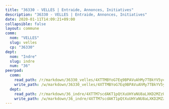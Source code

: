 ```yaml
---
title: "36330 - VELLES | Entraide, Annonces, Initiatives"
description: "36330 - VELLES | Entraide, Annonces, Initiatives"
date: 2020-01-11T14:09:21+09:00
collapsible: false
layout: commune
comm:
  nom: "VELLES"
  slug: velles
  cp: "36330"
dept:
  nom: "Indre"
  slug: indre
  num: "36"
peerpad:
  comm:
    read_path: /r/markdown/36330_velles/4XTTMBYoG7Eq9BPAVuAhMy7TBkYV5ycRYG2b7cSVhfVtnXtMv
    write_path: /w/markdown/36330_velles/4XTTMBYoG7Eq9BPAVuAhMy7TBkYV5ycRYG2b7cSVhfVtnXtMv-K3TgTebJKRYb5cNXWn79bcuR2Aw2G4CZ8puQyshmVipS11FJ2eQPKyqujsvvJmFdGfMSL7vL37TeggQmexDPHN3pFx1b6uAXagTdA2hXAJ6jRNA5ZvF2uEGEDZDQajmGUBLd1upt
  dept:
    read_path: /r/markdown/36_indre/4XTTM7scdAKT1pQtXuUHYaNU8aLXKD2MZzUyDRUiaoLJH1te1
    write_path: /w/markdown/36_indre/4XTTM7scdAKT1pQtXuUHYaNU8aLXKD2MZzUyDRUiaoLJH1te1-K3TgUJm9AdSDNtPtmMKFa5Tiw77X4i7zf6CsTYrtgVdahxAwuJV6RAfi8dWyH9wrbVDRxjX7knrwwECg7WApeuWQ945kurMeJLQeKJv4CQZseab78J3HMioZhgr2H44E9b6FqBoT
---
```


